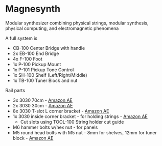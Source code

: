 # Magnesynth
Modular synthesizer combining physical strings, modular synthesis, physical computing, and electromagnetic phenomena

A full system is
- CB-100 Center Bridge with handle
- 2x EB-100 End Bridge
- 4x F-100 Foot
- 1x P-100 Pickup Mount
- 1x P-101 Pickup Tone Control
- 1x SH-100 Shelf (Left/Right/Middle)
- 1x TB-100 Tuner Block and nut

Rail parts
- 3x 3030 70cm - [Amazon AE](https://www.amazon.ae/dp/B0CGZVSVVL)
- 2x 3030 30cm - [Amazon AE](https://www.amazon.ae/dp/B0CGZV8VY2)
- 8x 3030 T-slot L corner bracket - [Amazon AE](https://www.amazon.ae/dp/B0CHFF6B6S)
- 1x 3030 inside corner bracket - for holding strings - [Amazon AE](https://www.amazon.ae/dp/B0BFW3GV5R)
  - Cut slots using TOOL-100 String holder cut guide
- M6 hammer bolts w/hex nut - for panels
- M5 round head bolts with M5 nut - 8mm for shelves, 12mm for tuner block - [Amazon AE](https://www.amazon.ae/dp/B0CHMN8DZ2)
